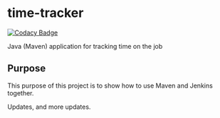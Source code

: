 # time-tracker

[![Codacy Badge](https://api.codacy.com/project/badge/Grade/057b3adb67694f3b9688fa85134742b5)](https://app.codacy.com/app/mmamark82/time-tracker?utm_source=github.com&utm_medium=referral&utm_content=MMAMark82/time-tracker&utm_campaign=Badge_Grade_Settings)

Java (Maven) application for tracking time on the job

## Purpose

This purpose of this project is to show how to use Maven and Jenkins together.

Updates, and more updates.
